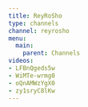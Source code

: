 ```yaml
---
title: ReyRoSho
type: channels
channel: reyrosho
menu:
  main:
    parent: Channels
videos:
- LFBnQgeds5w
- WiMTe-wrmg0
- oQnAMWzYgX0
- zy1sryC8lKw
---
```

